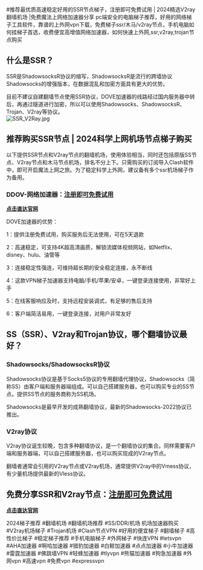#推荐最优质高速稳定好用的SSR节点梯子，注册即可免费试用 | 2024精选V2ray翻墙机场 |免费魔法上网络加速器分享
pc端安全的电脑梯子推荐，好用的网络梯子工具软件，靠谱的上外网vpn下载，免费梯子ssr/木马/v2ray节点，手机电脑如何挂梯子首选，收费便宜高增值网络加速器，如何快速上外网,ssr,v2ray,trojan节点购买

## 什么是SSR？
SSR是ShadowsocksR协议的缩写，ShadowsocksR是流行的跨墙协议Shadowsocks的增强版本，在数据混乱和加密方面具有更大的优势。

目前不建议自建翻墙节点使用SSR协议，DOVE加速器的线路经过国内服务器中转后，再通过隧道进行加密，所以可以使用Shadowsocks、ShadowsocksR、Trojan、V2ray等协议。  
![SSR_V2Ray.jpg](https://musescore.org/sites/musescore.org/files/styles/width_1480/public/2024-02/16_0.png?itok=8Yvin_Z_)

## 推荐购买SSR节点 | 2024科学上网机场节点梯子购买
以下提供SSR节点和V2ray节点的翻墙机场，使用体验相当，同时还包括原版SS节点、V2ray节点和木马节点机场，排名不分上下。只需购买的订阅导入Clash软件中，即可开启魔法上网之旅。为了稳定科学上外网，建议备有多个ssr机场梯子作为备用。

### DDOV-网络加速器：[**注册即可免费试用**](https://doveee.com/a.php?asbcbO1PCgF)
[**点击直达官网**](https://doveee.com/a.php?asbcbO1PCgF)

DOVE加速器的优势：

1：提供注册免费试用，购买服务后无法使用，可在5天退款

2：高速稳定，可支持4K超高清画质，解锁流媒体视频网站，如Netflix、disney、hulu、油管等

3：连接稳定性强连，可维持超长期的安全稳定连接，永不断线

4：这款VPN梯子加速器支持电脑/手机/苹果/安卓，一键登录连接使用，非常好上手

5：在线客服响应及时，支持远程安装调式，有足够的售后支持

6：客户端简洁易用，一键登录连接，对用户非常友好

## SS（SSR）、V2ray和Trojan协议，哪个翻墙协议最好？
### Shadowsocks/ShadowsocksR协议

Shadowsocks协议是基于Socks5协议的专用翻墙代理协议，Shadowsocks（简称SS）由客户端和服务器端组成。可以自己搭建服务器，也可以购买专业的SS节点。提供SS节点的服务商称为SS机场。

Shadowsocks是最早开发的成熟翻墙协议，最新的Shadowsocks-2022协议已推出。

### V2ray协议

V2ray协议诞生较晚，包含多种翻墙协议，是一个翻墙协议的集合。同样需要客户端和服务器端，可以自己搭建服务器，也可以购买现成的V2ray节点。

翻墙者通常会引用的V2ray节点或V2ray机场，通常提供V2ray中的Vmess协议，有少量机场提供最新的Vless协议。

## 免费分享SSR和V2ray节点：[**注册即可免费试用**](https://doveee.com/a.php?asbcbO1PCgF)

[**点击直达官网**](https://doveee.com/a.php?asbcbO1PCgF)

2024梯子推荐 #翻墙机场 #翻墙机场推荐 #SS/DDR/机场 机场加速器购买 #V2ray机场梯子 #Trojan机场 #Clash节点VPN #好用的便宜梯子 #翻墙梯子 #高性价比梯子 #稳定梯子推荐 #手机电脑梯子 #外网梯子 #快连VPN #letsvpn #AHA加速器 #啊哈加速器 #猎豹加速器 #白鲸加速器 #点点加速器 #小牛加速器 #雷霆加速器 #佛跳墙VPN #轻蜂加速器 #tlyvpn #熊猫加速器 #狗急加速器 #外网vpn #高速vpn #免费vpn #expressvpn
